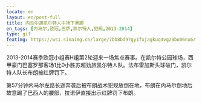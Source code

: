 ```yaml
---
locate: en
layout: en/post-full
title: 内马尔遭凯尔特人中场下黑脚
en_tags: [内马尔,欧冠,巴萨,凯尔特人,犯规,2013-2014]
type: gif
featimg: https://ws1.sinaimg.cn/large/7bb8bd97gy1fxjagkuq4vg20bo06nx6r.gif
---
```


2013-2014赛季欧冠小组赛H组第2轮迎来一场焦点赛事。在凯尔特公园球场，西甲豪门巴塞罗那客场1比0小胜苏超劲旅凯尔特人队。法布雷加斯头球破门，凯尔特人队长布朗被红牌罚下。

第57分钟内马尔左路长途奔袭后被布朗战术犯规放倒在地，布朗在内马尔倒地后故意踢了巴西人的腰部，拉诺伊直接出示红牌罚下布朗。